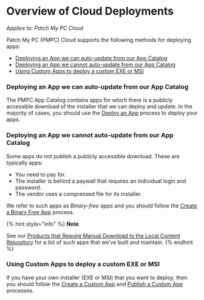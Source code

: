 # Overview of Cloud Deployments

_Applies to: Patch My PC Cloud_

Patch My PC (PMPC) Cloud supports the following methods for deploying apps:

* [Deploying an App we can auto-update from our App Catalog](overview-of-cloud-deployments.md#deploying-an-app-we-can-auto-update-from-our-app-catalog)
* [Deploying an App we cannot auto-update from our App Catalog](overview-of-cloud-deployments.md#deploying-an-app-we-cannot-auto-update-from-our-app-catalog)
* [Using Custom Apps to deploy a custom EXE or MSI](overview-of-cloud-deployments.md#using-custom-apps-to-deploy-a-custom-exe-or-msi)

### Deploying an App we can auto-update from our App Catalog

The PMPC App Catalog contains apps for which there is a publicly accessible download of the installer that we can deploy and update. In the majority of cases, you should use the [Deploy an App](deploying-an-app-using-cloud/) process to deploy your apps.

### Deploying an App we cannot auto-update from our App Catalog

Some apps do not publish a publicly accessible download. These are typically apps:

* You need to pay for.
* The installer is behind a paywall that requires an individual login and password.
* The vendor uses a compressed file for its installer.

We refer to such apps as _Binary-free apps_ and you should follow the [Create a Binary Free App](../binary-free-apps/deploy-a-binary-free-app.md) process.

{% hint style="info" %}
**Note**

See our [Products that Require Manual Download to the Local Content Repository](https://patchmypc.com/local-content-repository-for-licensed-applications-that-require-manual-download) for a list of such apps that we’ve built and maintain.
{% endhint %}

### Using Custom Apps to deploy a custom EXE or MSI

If you have your own installer (EXE or MSI) that you want to deploy, then you should follow the [Create a Custom App](../custom-apps/create-a-custom-app/) and [Publish a Custom App](../custom-apps/publish-a-custom-app.md) processes.
